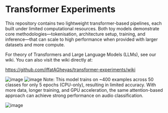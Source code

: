<h1>Transformer Experiments</h1>

This repository contains two lightweight transformer-based pipelines, each built under limited computational resources. Both toy models demonstrate core methodologies—tokenisation, architecture setup, training, and inference—that can scale to high performance when provided with larger datasets and more compute.

For theory of Transformers and Large Language Models (LLMs), see our wiki. You can also visit the wiki directly at:

https://github.com/iffatAGheyas/transformer-experiments/wiki

![image](https://github.com/user-attachments/assets/de75a4c6-db19-4439-9035-7fc4a5ebf30b)
![image](https://github.com/user-attachments/assets/acd56431-9b36-4064-9416-1d5a97e7a9ed)
Note: This model trains on ~400 examples across 50 classes for only 5 epochs (CPU-only), resulting in limited accuracy. With more data, longer training, and GPU acceleration, the same attention-based approach can achieve strong performance on audio classification.

![image](https://github.com/user-attachments/assets/ad95e0fa-dc2c-4d89-bca0-fc277769f54c)

